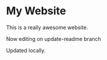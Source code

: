 # My Website

This is a really awesome website.

Now editing on update-readme branch

Updated locally.
